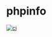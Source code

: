 # phpinfo

[![ci](https://github.com/ganimedes-colomar/santander-phpinfo/actions/workflows/ci.yaml/badge.svg)](https://github.com/ganimedes-colomar/santander-phpinfo/actions/workflows/ci.yaml)
